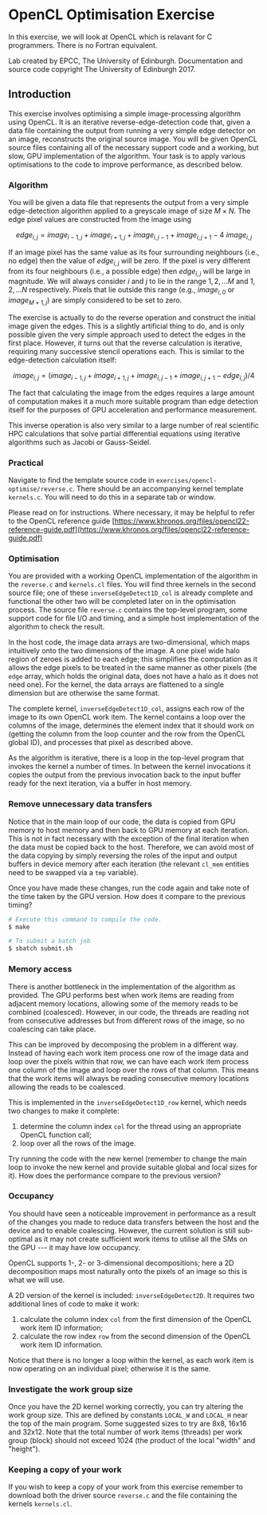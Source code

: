 
# OpenCL Optimisation Exercise

In this exercise, we will look at OpenCL which is relavant for C programmers.
There is no Fortran equivalent.

Lab created by EPCC, The University of Edinburgh. Documentation and source
code copyright The University of Edinburgh 2017.


## Introduction

This exercise involves optimising a simple
image-processing algorithm using OpenCL.
It is an iterative reverse-edge-detection code that,
given a data file containing the output from running
a very simple edge detector on an image, reconstructs
the original source image. You will be given OpenCL
source files containing all of the necessary support
code and a working, but slow, GPU
implementation of the algorithm. Your task is to apply various
optimisations to the code to improve performance, as described below.


### Algorithm
You will be given a data file that represents the output
from a very simple edge-detection algorithm applied to a
greyscale image of size $M \times N$. The edge pixel values are constructed from the image using

$$
edge_{i,j} = image_{i-1,j} + image_{i+1,j} + image_{i,j-1} +
image_{i,j+1} - 4 \ image_{i,j}
$$

If an image pixel has the same value as its four surrounding
neighbours (i.e., no edge) then the value of $edge_{i,j}$
will be zero. If the pixel is very different from its four
neighbours (i.e., a possible edge) then $edge_{i,j}$ will be
large in magnitude. We will always consider $i$ and $j$ to
lie in the range $1,2, \ldots M$ and $1,2, \ldots N$ respectively.
Pixels that lie outside this range (e.g., $image_{i,0}$ or $image_{M+1,j}$)
are simply considered to be set to zero.

The exercise is actually to do the reverse operation and
construct the initial image given the edges. This is a
slightly artificial thing to do, and is only possible
given the very simple approach used to detect the edges
in the first place. However, it turns out that the reverse calculation is
iterative, requiring many successive stencil operations each. This is
similar to the edge-detection calculation itself:

$$
image_{i,j} = (image_{i-1,j} + image_{i+1,j} + image_{i,j-1} +
image_{i,j+1} - edge_{i,j})/4 
$$

The fact that calculating the image from the edges requires
a large amount of computation makes it a much more suitable
program than edge detection itself for the purposes of GPU
acceleration and performance measurement.

This inverse operation is also very similar to a large number
of real scientific HPC calculations that solve partial differential
equations using iterative algorithms such
as Jacobi or Gauss-Seidel.


### Practical

Navigate to find the template source code in
<code>exercises/opencl-optimise/reverse.c</code>.
There should be an accompanying kernel template <code>kernels.c</code>.
You will need to do this in a separate tab or window.

Please read on for instructions. Where necessary, it may be helpful to
refer to the OpenCL reference guide
[https://www.khronos.org/files/opencl22-reference-guide.pdf](https://www.khronos.org/files/opencl22-reference-guide.pdf)



### Optimisation

You are provided with a working OpenCL implementation of the
algorithm in the `reverse.c` and `kernels.cl` files.
You will find three kernels in the second source file;
one of these `inverseEdgeDetect1D_col` is already complete
and functional the other two will be completed later on in
the optimisation process. The source file `reverse.c`
contains the top-level program, some support code for file
I/O and timing, and a simple host implementation of the
algorithm to check the result.

In the host code, the image data arrays are two-dimensional,
which maps intuitively onto the two dimensions of the image.
A one pixel wide halo region of zeroes is added to each edge;
this simplifies the computation as it allows the edge pixels
to be treated in the same manner as other pixels (the `edge`
array, which holds the original data, does not have a halo
as it does not need one). For the kernel, the data arrays
are flattened to a single dimension but are otherwise the
same format.

The complete kernel, `inverseEdgeDetect1D_col`, assigns each
row of the image to its own OpenCL work item. The kernel
contains a loop over the columns of the image, determines
the element index that it should work on (getting the column
from the loop counter and the row from the OpenCL global ID),
and processes that pixel as described above.

As the algorithm is iterative, there is a loop in the
top-level program that invokes the kernel a number of times.
In between the kernel invocations it copies the output from
the previous invocation  back to the input buffer ready for
the next iteration, via a buffer in host memory.



### Remove unnecessary data transfers

Notice that in the main loop of our code, the data is copied
from GPU memory to host memory and then back to GPU memory at
each iteration. This is not in fact necessary with the
exception of the final iteration when the data must be
copied back to the host. Therefore, we can avoid most of
the data copying by simply reversing the roles of the input
and output buffers in device memory after each iteration
(the relevant `cl_mem` entities need to be swapped via a
`tmp` variable).

Once you have made these changes, run the code again and take
note of the time taken by the GPU version. How does it compare
to the previous timing?




```bash
# Execute this command to compile the code.
$ make
```

```bash
# To submit a batch job
$ sbatch submit.sh
```


### Memory access

There is another bottleneck in the implementation of the
algorithm as provided. The GPU performs best when work items
are reading from adjacent memory locations, allowing some of
the memory reads to be combined (coalesced). However, in our
code, the threads are reading not from consecutive addresses
but from different rows of the image, so no coalescing can
take place.

This can be improved by decomposing the problem in a different
way. Instead of having each work item process one row of the
image data and loop over the pixels within that row, we can
have each work item process one column of the image and loop
over the rows of that column. This means that the work items
will always be reading consecutive memory locations allowing
the reads to be coalesced.

This is implemented in the `inverseEdgeDetect1D_row` kernel,
which needs two changes to make it complete:

1. determine the column index `col` for the thread using
  an appropriate OpenCL function call;
2. loop over all the rows of the image.


Try running the code with the new kernel (remember to change
the main loop to invoke the new kernel and provide suitable
global and local sizes for it). How does the performance
compare to the previous version?

### Occupancy


You should have seen a noticeable improvement in performance
as a result of the changes you made to reduce data transfers between the host and the device and to enable coalescing.
However, the current solution is still sub-optimal as it may
not create sufficient work items to utilise all the SMs on the
GPU --- it may have low occupancy.

OpenCL supports 1-, 2- or 3-dimensional decompositions; here
a 2D decomposition maps most naturally onto the pixels of an
image so this is what we will use.

A 2D version of the kernel is included: `inverseEdgeDetect2D`.
It requires two additional lines of code to make it work:

1. calculate the column index `col` from the first dimension
  of the OpenCL work item ID information;
2. calculate the row index `row` from the second dimension of
  the OpenCL work item ID information.

Notice that there is no longer a loop within the kernel, as
each work item is now operating on an individual pixel;
otherwise it is the same.

### Investigate the work group size

Once you have the 2D kernel working correctly, you can try altering the work group size. This are defined by constants
`LOCAL_W` and `LOCAL_H`  near the top of the main program.
Some suggested sizes to try are 8x8, 16x16 and 32x12. Note
that the total number of work items (threads) per work group
(block) should not exceed 1024 (the product of the local
"width" and "height").



### Keeping a copy of your work

If you wish to keep a copy of your work from this exercise remember to download both the driver source `reverse.c` and the file containing the kernels `kernels.cl`.

